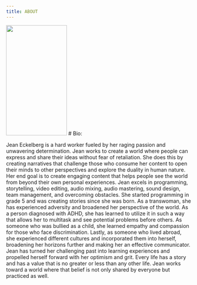 ```yaml
---
title: ABOUT
---
```


<img src= "/20210224124509_IMG_0343.JPG" style= "width:165px;height:300px;"> # Bio: <p>Jean Eckelberg is a hard worker fueled by her raging passion and unwavering determination. Jean works to create a world where people can express and share their ideas without fear of retaliation. She does this by creating narratives that challenge those who consume her content to open their minds to other perspectives and explore the duality in human nature. Her end goal is to create engaging content that helps people see the world from beyond their own personal experiences.
Jean excels in programming, storytelling, video editing, audio mixing, audio mastering, sound design, team management, and overcoming obstacles. She started programming in grade 5 and was creating stories since she was born. As a transwoman, she has experienced adversity and broadened her perspective of the world. As a person diagnosed with ADHD, she has learned to utilize it in such a way that allows her to multitask and see potential problems before others. As someone who was bullied as a child, she learned empathy and compassion for those who face discrimination. Lastly, as someone who lived abroad, she experienced different cultures and incorporated them into herself, broadening her horizons further and making her an effective communicator. Jean has turned her challenging past into learning experiences and propelled herself forward with her optimism and grit.
	Every life has a story and has a value that is no greater or less than any other life. Jean works toward a world where that belief is not only shared by everyone but practiced as well.</p>
	
